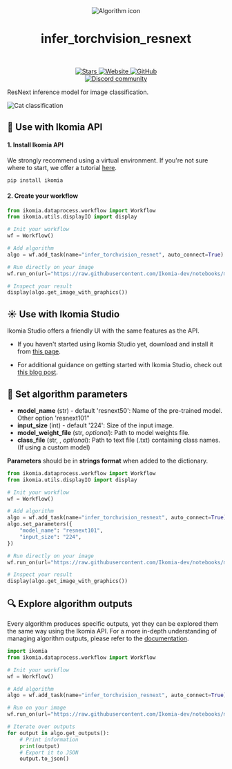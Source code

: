 <div align="center">
  <img src="https://raw.githubusercontent.com/Ikomia-hub/infer_torchvision_resnext/main/icons/pytorch-logo.png" alt="Algorithm icon">
  <h1 align="center">infer_torchvision_resnext</h1>
</div>
<br />
<p align="center">
    <a href="https://github.com/Ikomia-hub/infer_torchvision_resnext">
        <img alt="Stars" src="https://img.shields.io/github/stars/Ikomia-hub/infer_torchvision_resnext">
    </a>
    <a href="https://app.ikomia.ai/hub/">
        <img alt="Website" src="https://img.shields.io/website/http/app.ikomia.ai/en.svg?down_color=red&down_message=offline&up_message=online">
    </a>
    <a href="https://github.com/Ikomia-hub/infer_torchvision_resnext/blob/main/LICENSE.md">
        <img alt="GitHub" src="https://img.shields.io/github/license/Ikomia-hub/infer_torchvision_resnext.svg?color=blue">
    </a>    
    <br>
    <a href="https://discord.com/invite/82Tnw9UGGc">
        <img alt="Discord community" src="https://img.shields.io/badge/Discord-white?style=social&logo=discord">
    </a> 
</p>


ResNext inference model for image classification. 

![Cat classification](https://raw.githubusercontent.com/Ikomia-hub/infer_torchvision_resnext/feat/new_readme/icons/output.jpg)


## :rocket: Use with Ikomia API

#### 1. Install Ikomia API

We strongly recommend using a virtual environment. If you're not sure where to start, we offer a tutorial [here](https://www.ikomia.ai/blog/a-step-by-step-guide-to-creating-virtual-environments-in-python).

```sh
pip install ikomia
```

#### 2. Create your workflow


```python
from ikomia.dataprocess.workflow import Workflow
from ikomia.utils.displayIO import display

# Init your workflow
wf = Workflow()

# Add algorithm
algo = wf.add_task(name="infer_torchvision_resnet", auto_connect=True)

# Run directly on your image
wf.run_on(url="https://raw.githubusercontent.com/Ikomia-dev/notebooks/main/examples/img/img_cat.jpg")

# Inspect your result
display(algo.get_image_with_graphics())
```

## :sunny: Use with Ikomia Studio

Ikomia Studio offers a friendly UI with the same features as the API.

- If you haven't started using Ikomia Studio yet, download and install it from [this page](https://www.ikomia.ai/studio).

- For additional guidance on getting started with Ikomia Studio, check out [this blog post](https://www.ikomia.ai/blog/how-to-get-started-with-ikomia-studio).

## :pencil: Set algorithm parameters

- **model_name** (str) - default 'resnext50': Name of the pre-trained model. Other option 'resnext101"
- **input_size** (int) - default '224': Size of the input image.
- **model_weight_file** (str, *optional*): Path to model weights file.
- **class_file** (str, , *optional*): Path to text file (.txt) containing class names. (If using a custom model)

**Parameters** should be in **strings format**  when added to the dictionary.

```python
from ikomia.dataprocess.workflow import Workflow
from ikomia.utils.displayIO import display

# Init your workflow
wf = Workflow()

# Add algorithm
algo = wf.add_task(name="infer_torchvision_resnext", auto_connect=True)
algo.set_parameters({
    "model_name": "resnext101",
    "input_size": "224",
})

# Run directly on your image
wf.run_on(url="https://raw.githubusercontent.com/Ikomia-dev/notebooks/main/examples/img/img_cat.jpg")

# Inspect your result
display(algo.get_image_with_graphics())
```


## :mag: Explore algorithm outputs

Every algorithm produces specific outputs, yet they can be explored them the same way using the Ikomia API. For a more in-depth understanding of managing algorithm outputs, please refer to the [documentation](https://ikomia-dev.github.io/python-api-documentation/advanced_guide/IO_management.html).

```python
import ikomia
from ikomia.dataprocess.workflow import Workflow

# Init your workflow
wf = Workflow()

# Add algorithm
algo = wf.add_task(name="infer_torchvision_resnext", auto_connect=True)

# Run on your image  
wf.run_on(url="https://raw.githubusercontent.com/Ikomia-dev/notebooks/main/examples/img/img_cat.jpg"):

# Iterate over outputs
for output in algo.get_outputs():
    # Print information
    print(output)
    # Export it to JSON
    output.to_json()
```
